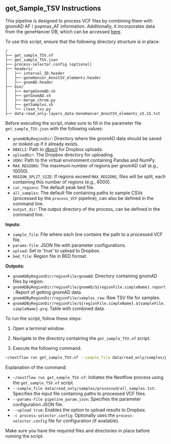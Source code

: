 ## get_Sample_TSV Instructions

This pipeline is designed to process VCF files by combining them with gnomAD AF / popmax_AF information. Additionally, it incorporates data from the geneHancer DB, which can be accessed [here](https://www.weizmann.ac.il/molgen/genehancer-genome-wide-integration-enhancers-and-target-genes-genecards).

To use this script, ensure that the following directory structure is in place:

```
/
├── get_sample_TSV.nf
├── get_sample_TSV.json
├── process-selector.config (optional)
├── headers/
│   ├── interval_ID.header
│   ├── geneHancer_AnnotSV_elements.header
│   ├── gnomAD.header
├── bin/
│   ├── mergeGnomAD.sh
│   ├── getGnomAD.sh
│   ├── merge_chrom.py
│   ├── getSamples.sh
│   └── clean_tsv.py
├── data-read_only-layers_data-GeneHancer_AnnotSV_elements_v5.15.txt
```

Before executing the script, make sure to fill in the parameter file `get_sample_TSV.json` with the following values:

- `gnomADByRegionDir`: Directory where the gnomAD data should be saved or looked up if it already exists.
- `DBXCLI`: Path to [dbxcli](https://github.com/dropbox/dbxcli) for Dropbox uploads.
- `uploadDir`: The Dropbox directory for uploading.
- `VENV`: Path to the virtual environment containing Pandas and NumPy.
- `MAX_REGIONS`: The maximum number of regions per gnomAD call (e.g., 10000).
- `REGION_SPLIT_SIZE`: If regions exceed `MAX_REGIONS`, files will be split, each containing this number of regions (e.g., 6000).
- `cur_regions`: The default peak bed file.
- `all_samples`: The default file containing paths to sample CSVs (processed by the `process_VCF` pipeline), can also be defined in the command line.
- `output_dir`: The output directory of the process, can be defined in the command line.

**Inputs:**
- `sample_file`: File where each line contains the path to a processed VCF file.
- `params-file`: JSON file with parameter configurations.
- `upload`: Set to 'true' to upload to Dropbox.
- `bed_file`: Region file in BED format.

**Outputs:**
- `gnomADByRegionDir/regionFile/gnomAD`: Directory containing gnomAD files by region.
- `gnomADByRegionDir/regionFile/gnomAD/${regionFile.simpleName}.report`: Report of getting gnomAD data
- `gnomADByRegionDir/regionFile/samples_raw`: Raw TSV file for samples.
- `gnomADByRegionDir/regionFile/${regionFile.simpleName}.${sampleFile.simpleName}.prq`: Table with combined data.

To run the script, follow these steps:

1. Open a terminal window.

2. Navigate to the directory containing the `get_sample_TSV.nf` script.

3. Execute the following command:

```bash
~/nextflow run get_sample_TSV.nf --sample_file data/read_only/samples/processed/all_samples.txt --params-file pipeline_param.json --upload true -c process-selector.config
```

Explanation of the command:

- `~/nextflow run get_sample_TSV.nf`: Initiates the Nextflow process using the `get_sample_TSV.nf` script.
- `--sample_file data/read_only/samples/processed/all_samples.txt`: Specifies the input file containing paths to processed VCF files.
- `--params-file pipeline_param.json`: Specifies the parameter configuration JSON file.
- `--upload true`: Enables the option to upload results to Dropbox.
- `-c process-selector.config`: Optionally uses the `process-selector.config` file for configuration (if available).

Make sure you have the required files and directories in place before running the script.